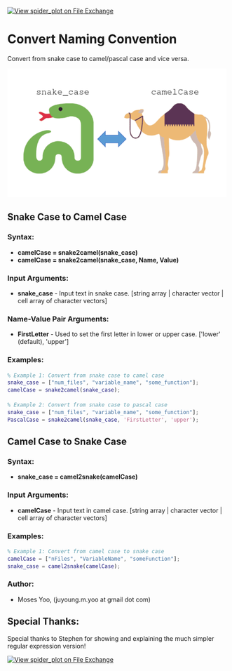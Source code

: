 [![View spider_plot on File Exchange](https://www.mathworks.com/matlabcentral/images/matlab-file-exchange.svg)](https://www.mathworks.com/matlabcentral/fileexchange/101118-convert-naming-convention)

# Convert Naming Convention
Convert from snake case to camel/pascal case and vice versa.

![Convert Naming Convention](convert_naming_convention.png)

## Snake Case to Camel Case

### Syntax:
- **camelCase = snake2camel(snake_case)**
- **camelCase = snake2camel(snake_case, Name, Value)**

### Input Arguments:
- **snake_case** - Input text in snake case. [string array | character vector | cell array of character vectors]

### Name-Value Pair Arguments:
- **FirstLetter** - Used to set the first letter in lower or upper case. ['lower' (default), 'upper']

### Examples:
```matlab
% Example 1: Convert from snake case to camel case 
snake_case = ["num_files", "variable_name", "some_function"];
camelCase = snake2camel(snake_case);

% Example 2: Convert from snake case to pascal case
snake_case = ["num_files", "variable_name", "some_function"];
PascalCase = snake2camel(snake_case, 'FirstLetter', 'upper');
```


## Camel Case to Snake Case

### Syntax:
- **snake_case = camel2snake(camelCase)**

### Input Arguments:
- **camelCase** - Input text in camel case. [string array | character vector | cell array of character vectors]

### Examples:
```matlab
% Example 1: Convert from camel case to snake case
camelCase = ["nFiles", "VariableName", "someFunction"];
snake_case = camel2snake(camelCase);
```

### Author:
- Moses Yoo, (juyoung.m.yoo at gmail dot com)

## Special Thanks:
Special thanks to Stephen for showing and explaining the much simpler regular expression version!

[![View spider_plot on File Exchange](https://www.mathworks.com/matlabcentral/images/matlab-file-exchange.svg)](https://www.mathworks.com/matlabcentral/fileexchange/101118-convert-naming-convention)